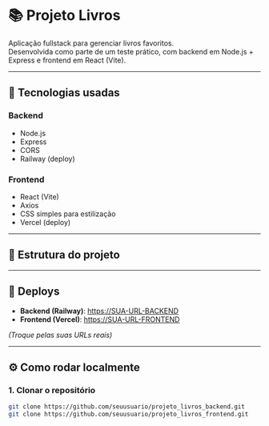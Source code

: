 # 📚 Projeto Livros

Aplicação fullstack para gerenciar livros favoritos.  
Desenvolvida como parte de um teste prático, com backend em Node.js + Express e frontend em React (Vite).

---

## 🚀 Tecnologias usadas

### **Backend**
- Node.js
- Express
- CORS
- Railway (deploy)

### **Frontend**
- React (Vite)
- Axios
- CSS simples para estilização
- Vercel (deploy)

---

## 📂 Estrutura do projeto


---

## 🔗 Deploys

- **Backend (Railway)**: [https://SUA-URL-BACKEND](https://SUA-URL-BACKEND)  
- **Frontend (Vercel)**: [https://SUA-URL-FRONTEND](https://SUA-URL-FRONTEND)  

*(Troque pelas suas URLs reais)*

---

## ⚙️ Como rodar localmente

### **1. Clonar o repositório**
```bash
git clone https://github.com/seuusuario/projeto_livros_backend.git
git clone https://github.com/seuusuario/projeto_livros_frontend.git

